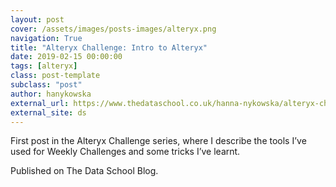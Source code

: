 ```yaml
---
layout: post
cover: /assets/images/posts-images/alteryx.png
navigation: True
title: "Alteryx Challenge: Intro to Alteryx"
date: 2019-02-15 00:00:00
tags: [alteryx]
class: post-template
subclass: "post"
author: hanykowska
external_url: https://www.thedataschool.co.uk/hanna-nykowska/alteryx-challenge-intro-to-alteryx/
external_site: ds
---
```


First post in the Alteryx Challenge series, where I describe the tools I’ve used for Weekly Challenges and some tricks I’ve learnt.

Published on The Data School Blog.
